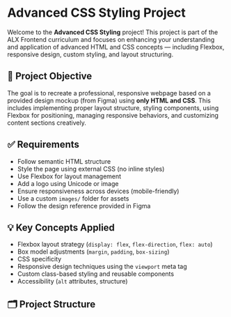# Advanced CSS Styling Project

Welcome to the **Advanced CSS Styling** project! This project is part of the ALX Frontend curriculum and focuses on enhancing your understanding and application of advanced HTML and CSS concepts — including Flexbox, responsive design, custom styling, and layout structuring.

## 📄 Project Objective

The goal is to recreate a professional, responsive webpage based on a provided design mockup (from Figma) using **only HTML and CSS**. This includes implementing proper layout structure, styling components, using Flexbox for positioning, managing responsive behaviors, and customizing content sections creatively.

## ✅ Requirements

- Follow semantic HTML structure
- Style the page using external CSS (no inline styles)
- Use Flexbox for layout management
- Add a logo using Unicode or image
- Ensure responsiveness across devices (mobile-friendly)
- Use a custom `images/` folder for assets 
- Follow the design reference provided in Figma

## 💡 Key Concepts Applied

- Flexbox layout strategy (`display: flex`, `flex-direction`, `flex: auto`)
- Box model adjustments (`margin`, `padding`, `box-sizing`)
- CSS specificity
- Responsive design techniques using the `viewport` meta tag
- Custom class-based styling and reusable components
- Accessibility (`alt` attributes, structure)

## 🗂️ Project Structure
